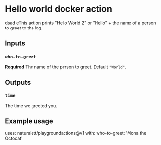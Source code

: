 # Hello world docker action
dsad
eThis action prints "Hello World 2" or "Hello" + the name of a person to greet to the log.

## Inputs

### `who-to-greet`

**Required** The name of the person to greet. Default `"World"`.

## Outputs

### `time`

The time we greeted you.

## Example usage

uses: naturalett/playgroundactions@v1
with:
  who-to-greet: 'Mona the Octocat'
